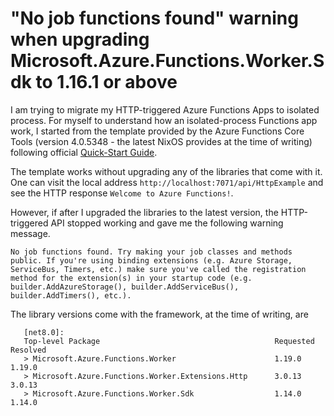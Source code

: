 # "No job functions found" warning when upgrading Microsoft.Azure.Functions.Worker.Sdk to 1.16.1 or above

I am trying to migrate my HTTP-triggered Azure Functions Apps to isolated process. For myself to understand how an isolated-process Functions app work, I started from the template provided by the Azure Functions Core Tools (version 4.0.5348 - the latest NixOS provides at the time of writing) following official [Quick-Start Guide](https://learn.microsoft.com/en-us/azure/azure-functions/dotnet-isolated-process-guide?tabs=linux).

The template works without upgrading any of the libraries that come with it.
One can visit the local address `http://localhost:7071/api/HttpExample` and see
the HTTP response `Welcome to Azure Functions!`.

However, if after I upgraded the libraries to the latest version, the
HTTP-triggered API stopped working and gave me the following warning message.

```
No job functions found. Try making your job classes and methods public. If you're using binding extensions (e.g. Azure Storage, ServiceBus, Timers, etc.) make sure you've called the registration method for the extension(s) in your startup code (e.g. builder.AddAzureStorage(), builder.AddServiceBus(), builder.AddTimers(), etc.).
```

The library versions come with the framework, at the time of writing, are

```
   [net8.0]:
   Top-level Package                                       Requested   Resolved
   > Microsoft.Azure.Functions.Worker                      1.19.0      1.19.0
   > Microsoft.Azure.Functions.Worker.Extensions.Http      3.0.13      3.0.13
   > Microsoft.Azure.Functions.Worker.Sdk                  1.14.0      1.14.0

```
